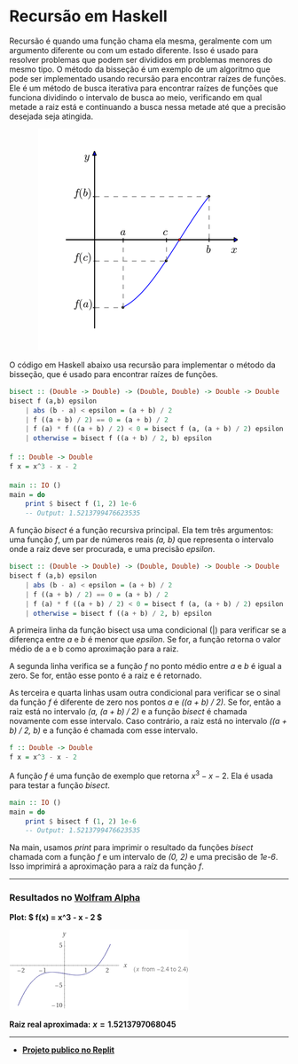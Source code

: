 # Recursão em Haskell

Recursão é quando uma função chama ela mesma, geralmente com um argumento diferente ou com um estado diferente. Isso é usado para resolver problemas que podem ser divididos em problemas menores do mesmo tipo. O método da bisseção é um exemplo de um algoritmo que pode ser implementado usando recursão para encontrar raízes de funções. Ele é um método de busca iterativa para encontrar raízes de funções que funciona dividindo o intervalo de busca ao meio, verificando em qual metade a raiz está e continuando a busca nessa metade até que a precisão desejada seja atingida.

<div align="center">

![](imgs/output-onlinegiftools.gif)

</div>

O código em Haskell abaixo usa recursão para implementar o método da bisseção, que é usado para encontrar raízes de funções.

```haskell
bisect :: (Double -> Double) -> (Double, Double) -> Double -> Double
bisect f (a,b) epsilon
    | abs (b - a) < epsilon = (a + b) / 2
    | f ((a + b) / 2) == 0 = (a + b) / 2
    | f (a) * f ((a + b) / 2) < 0 = bisect f (a, (a + b) / 2) epsilon
    | otherwise = bisect f ((a + b) / 2, b) epsilon

f :: Double -> Double
f x = x^3 - x - 2

main :: IO ()
main = do
    print $ bisect f (1, 2) 1e-6
    -- Output: 1.5213799476623535
```

A função  _bisect_ é a função recursiva principal. Ela tem três argumentos: uma função _f_, um par de números reais _(a, b)_ que representa o intervalo onde a raiz deve ser procurada, e uma precisão _epsilon_.

```haskell
bisect :: (Double -> Double) -> (Double, Double) -> Double -> Double
bisect f (a,b) epsilon
    | abs (b - a) < epsilon = (a + b) / 2
    | f ((a + b) / 2) == 0 = (a + b) / 2
    | f (a) * f ((a + b) / 2) < 0 = bisect f (a, (a + b) / 2) epsilon
    | otherwise = bisect f ((a + b) / 2, b) epsilon
```

A primeira linha da função bisect usa uma condicional (|) para verificar se a diferença entre _a_ e _b_ é menor que _epsilon_. Se for, a função retorna o valor médio de a e b como aproximação para a raiz.

A segunda linha verifica se a função _f_ no ponto médio entre _a_ e _b_ é igual a zero. Se for, então esse ponto é a raiz e é retornado.

As terceira e quarta linhas usam outra condicional para verificar se o sinal da função _f_ é diferente de zero nos pontos _a_ e _((a + b) / 2)_. Se for, então a raiz está no intervalo _(a, (a + b) / 2)_ e a função _bisect_ é chamada novamente com esse intervalo. Caso contrário, a raiz está no intervalo _((a + b) / 2, b)_ e a função é chamada com esse intervalo.

```haskell
f :: Double -> Double
f x = x^3 - x - 2
```

A função _f_ é uma função de exemplo que retorna $x^3 - x - 2$. Ela é usada para testar a função _bisect_.

```haskell
main :: IO ()
main = do
    print $ bisect f (1, 2) 1e-6
    -- Output: 1.5213799476623535
```

Na main, usamos _print_ para imprimir o resultado da funções _bisect_ chamada com a função _f_ e um intervalo de _(0, 2)_ e uma precisão de _1e-6_. Isso imprimirá a aproximação para a raíz da função _f_.

---

### Resultados no [Wolfram Alpha](https://www.wolframalpha.com/input?i=f+%28x%29+%3D+x%5E3+-+x+-+2)


**Plot: $ f(x) = x^3 - x - 2 $**

![](imgs/plot.png)

**Raiz real aproximada:**
**$x = 1.5213797068045$**

---

* [**Projeto publico no Replit**](https://replit.com/@EduardoLima100/Recursao-em-Haskell)

